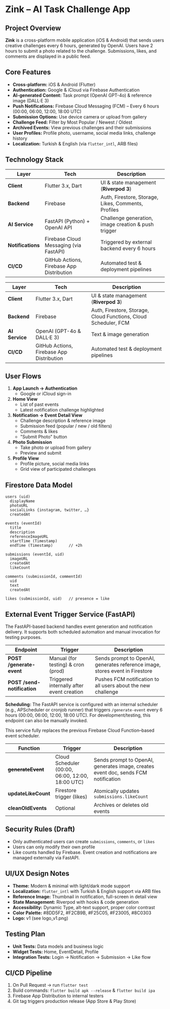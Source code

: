 # Zink – AI Task Challenge App

## Project Overview

**Zink** is a cross-platform mobile application (iOS & Android) that sends users creative challenges every 6 hours, generated by OpenAI. Users have 2 hours to submit a photo related to the challenge. Submissions, likes, and comments are displayed in a public feed.

## Core Features

- **Cross-platform:** iOS & Android (Flutter)
- **Authentication:** Google & iCloud via Firebase Authentication
- **AI-generated Content:** Task prompt (OpenAI GPT-4o) & reference image (DALL·E 3)
- **Push Notifications:** Firebase Cloud Messaging (FCM) – Every 6 hours (00:00, 06:00, 12:00, 18:00 UTC)
- **Submission Options:** Use device camera or upload from gallery
- **Challenge Feed:** Filter by Most Popular / Newest / Oldest
- **Archived Events:** View previous challenges and their submissions
- **User Profiles:** Profile photo, username, social media links, challenge history
- **Localization:** Turkish & English (via `flutter_intl`, ARB files)

## Technology Stack

| Layer             | Tech                                      | Description                                         |
| ----------------- | ----------------------------------------- | --------------------------------------------------- |
| **Client**        | Flutter 3.x, Dart                         | UI & state management (**Riverpod 3**)              |
| **Backend**       | Firebase                                  | Auth, Firestore, Storage, Likes, Comments, Profiles |
| **AI Service**    | FastAPI (Python) + OpenAI API             | Challenge generation, image creation & push trigger |
| **Notifications** | Firebase Cloud Messaging (via FastAPI)    | Triggered by external backend every 6 hours         |
| **CI/CD**         | GitHub Actions, Firebase App Distribution | Automated test & deployment pipelines               |

| Layer          | Tech                                      | Description                                                     |
| -------------- | ----------------------------------------- | --------------------------------------------------------------- |
| **Client**     | Flutter 3.x, Dart                         | UI & state management (**Riverpod 3**)                          |
| **Backend**    | Firebase                                  | Auth, Firestore, Storage, Cloud Functions, Cloud Scheduler, FCM |
| **AI Service** | OpenAI (GPT-4o & DALL·E 3)                | Text & image generation                                         |
| **CI/CD**      | GitHub Actions, Firebase App Distribution | Automated test & deployment pipelines                           |

## User Flows

1. **App Launch → Authentication**
   - Google or iCloud sign-in
2. **Home View**
   - List of past events
   - Latest notification challenge highlighted
3. **Notification → Event Detail View**
   - Challenge description & reference image
   - Submission feed (popular / new / old filters)
   - Comments & likes
   - "Submit Photo" button
4. **Photo Submission**
   - Take photo or upload from gallery
   - Preview and submit
5. **Profile View**
   - Profile picture, social media links
   - Grid view of participated challenges

## Firestore Data Model

```text
users (uid)
  displayName
  photoURL
  socialLinks {instagram, twitter, …}
  createdAt

events (eventId)
  title
  description
  referenceImageURL
  startTime (Timestamp)
  endTime (Timestamp)       // +2h

submissions (eventId, uid)
  imageURL
  createdAt
  likeCount

comments (submissionId, commentId)
  uid
  text
  createdAt

likes (submissionId, uid)   // presence = like
```

## External Event Trigger Service (FastAPI)

The FastAPI-based backend handles event generation and notification delivery. It supports both scheduled automation and manual invocation for testing purposes.

| Endpoint                    | Trigger                                   | Description                                                                  |
| --------------------------- | ----------------------------------------- | ---------------------------------------------------------------------------- |
| **POST /generate-event**    | Manual (for testing) & cron (prod)        | Sends prompt to OpenAI, generates reference image, stores event in Firestore |
| **POST /send-notification** | Triggered internally after event creation | Pushes FCM notification to all users about the new challenge                 |

**Scheduling:** The FastAPI service is configured with an internal scheduler (e.g., APScheduler or cronjob runner) that triggers `/generate-event` every 6 hours (00:00, 06:00, 12:00, 18:00 UTC). For development/testing, this endpoint can also be manually invoked.

This service fully replaces the previous Firebase Cloud Function–based event scheduler.

| Function              | Trigger                                          | Description                                                                        |
| --------------------- | ------------------------------------------------ | ---------------------------------------------------------------------------------- |
| ~~**generateEvent**~~ | Cloud Scheduler (00:00, 06:00, 12:00, 18:00 UTC) | Sends prompt to OpenAI, generates image, creates event doc, sends FCM notification |
| **updateLikeCount**   | Firestore trigger (likes)                        | Atomically updates `submissions.likeCount`                                         |
| **cleanOldEvents**    | Optional                                         | Archives or deletes old events                                                     |

## Security Rules (Draft)

- Only authenticated users can create `submissions`, `comments`, or `likes`
- Users can only modify their own profile
- Like counts handled by Firebase. Event creation and notifications are managed externally via FastAPI.

## UI/UX Design Notes

- **Theme:** Modern & minimal with light/dark mode support
- **Localization:** `flutter_intl` with Turkish & English support via ARB files
- **Reference Image:** Thumbnail in notification, full-screen in detail view
- **State Management:** Riverpod with hooks & code generation
- **Accessibility:** Dynamic Type, alt-text support, proper color contrast
- **Color Palette:** #8DD5F2, #F2CB9B, #F25C05, #F23005, #8C0303
- **Logo:** v1 (see logo_v1.png)

## Testing Plan

- **Unit Tests:** Data models and business logic
- **Widget Tests:** Home, EventDetail, Profile
- **Integration Tests:** Login → Notification → Submission → Like flow

## CI/CD Pipeline

1. On Pull Request → run `flutter test`
2. Build commands: `flutter build apk --release` & `flutter build ipa`
3. Firebase App Distribution to internal testers
4. Git tag triggers production release (App Store & Play Store)
